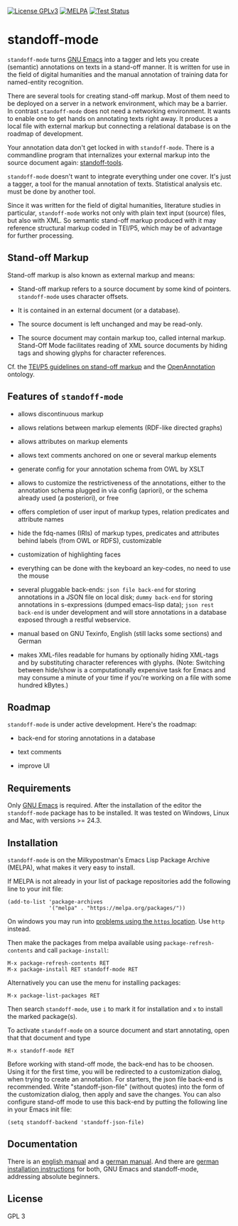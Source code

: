 [![License GPLv3](https://img.shields.io/badge/license-GPL_3-green.svg)](http://www.gnu.org/licenses/gpl-3.0.txt)
[![MELPA](https://melpa.org/packages/standoff-mode-badge.svg)](https://melpa.org/#/standoff-mode)
[![Test Status](https://travis-ci.org/lueck/standoff-mode.svg?branch=master)](https://travis-ci.org/lueck/standoff-mode)

# standoff-mode #

`standoff-mode` turns [GNU Emacs](http://www.gnu.org/software/emacs/)
into a tagger and lets you create (semantic) annotations on texts
in a stand-off manner. It is written for use in the field of digital
humanities and the manual annotation of training data for named-entity
recognition.

There are several tools for creating stand-off markup. Most of them
need to be deployed on a server in a network environment, which may be
a barrier. In contrast `standoff-mode` does not need a networking
environment. It wants to enable one to get hands on annotating texts
right away. It produces a local file with external markup but
connecting a relational database is on the roadmap of development.

Your annotation data don't get locked in with `standoff-mode`. There
is a commandline program that internalizes your external markup into
the source document again:
[standoff-tools](https://github.com/lueck/standoff-tools).

`standoff-mode` doesn't want to integrate everything under one
cover. It's just a tagger, a tool for the manual annotation of
texts. Statistical analysis etc. must be done by another tool.

Since it was written for the field of digital humanities, literature
studies in particular, `standoff-mode` works not only with plain text
input (source) files, but also with XML. So semantic stand-off markup
produced with it may reference structural markup coded in TEI/P5,
which may be of advantage for further processing.

## Stand-off Markup ##

Stand-off markup is also known as external markup and means:

- Stand-off markup refers to a source document by some kind of
  pointers. `standoff-mode` uses character offsets.

- It is contained in an external document (or a database).

- The source document is left unchanged and may be read-only.

- The source document may contain markup too, called internal
  markup. Stand-Off Mode facilitates reading of XML source documents
  by hiding tags and showing glyphs for character references.

Cf. the
[TEI/P5 guidelines on stand-off markup](http://www.tei-c.org/release/doc/tei-p5-doc/de/html/SA.html#SASO)
and the [OpenAnnotation](http://www.openannotation.org/spec/core/)
ontology.

## Features of `standoff-mode` ##

- allows discontinuous markup

- allows relations between markup elements (RDF-like directed graphs)

- allows attributes on markup elements

- allows text comments anchored on one or several markup elements

- generate config for your annotation schema from OWL by XSLT

- allows to customize the restrictiveness of the annotations, either
  to the annotation schema plugged in via config (apriori), or the
  schema already used (a posteriori), or free

- offers completion of user input of markup types, relation predicates
  and attribute names

- hide the fdq-names (IRIs) of markup types, predicates and attributes
  behind labels (from OWL or RDFS), customizable

- customization of highlighting faces

- everything can be done with the keyboard an key-codes, no need to
  use the mouse

- several pluggable back-ends: `json file back-end` for storing
  annotations in a JSON file on local disk; `dummy back-end` for
  storing annotations in s-expressions (dumped emacs-lisp data); `json
  rest back-end` is under development and will store annotations in a
  database exposed through a restful webservice.

- manual based on GNU Texinfo, English (still lacks some sections) and
  German

- makes XML-files readable for humans by optionally hiding XML-tags
  and by substituting character references with glyphs. (Note:
  Switching between hide/show is a computationally expensive task for
  Emacs and may consume a minute of your time if you're working on a
  file with some hundred kBytes.)

## Roadmap ##

`standoff-mode` is under active development. Here's the roadmap:

- back-end for storing annotations in a database

- text comments

- improve UI

## Requirements ##

Only [GNU Emacs](http://www.gnu.org/software/emacs/#Obtaining) is
required. After the installation of the editor the `standoff-mode`
package has to be installed. It was tested on Windows, Linux and Mac,
with versions >= 24.3.

## Installation ##

`standoff-mode` is on the Milkypostman's Emacs Lisp Package Archive
(MELPA), what makes it very easy to install.

If MELPA is not already in your list of package repositories add the
following line to your init file:

	(add-to-list 'package-archives
	             '("melpa" . "https://melpa.org/packages/"))

On windows you may run into
[problems using the `https` location](https://melpa.org/#/getting-started). Use
`http` instead.

Then make the packages from melpa available using
`package-refresh-contents` and call `package-install`:

	M-x package-refresh-contents RET
	M-x package-install RET standoff-mode RET

Alternatively you can use the menu for installing packages:

	M-x package-list-packages RET

Then search `standoff-mode`, use `i` to mark it for installation and
`x` to install the marked package(s).

To activate `standoff-mode` on a source document and start annotating,
open that that document and type

	M-x standoff-mode RET

Before working with stand-off mode, the back-end has to be
choosen. Using it for the first time, you will be redirected to a
customization dialog, when trying to create an annotation. For
starters, the json file back-end is recommended. Write
"standoff-json-file" (without quotes) into the form of the
customization dialog, then apply and save the changes. You can also
configure stand-off mode to use this back-end by putting the following
line in your Emacs init file:

	(setq standoff-backend 'standoff-json-file)

## Documentation ##

There is an
[english manual](http://lueck.github.io/standoff-mode/en/index.html)
and a
[german manual](http://lueck.github.io/standoff-mode/de/index.html).
And there are
[german installation instructions](http://beispiel.germanistik.rub.de/@@/doc/Emacs-Installation.pdf)
for both, GNU Emacs and standoff-mode, addressing absolute beginners.

## License ##

GPL 3

<!--  LocalWords:  SQL RDF SPARQL OpenAnnotation roadmap TEI glyphs
 -->
<!--  LocalWords:  SASO config XSLT apriori posteriori fdq IRIs RDFS
 -->
<!--  LocalWords:  Texinfo RDBMS
 -->
